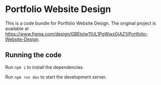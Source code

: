 
  # Portfolio Website Design

  This is a code bundle for Portfolio Website Design. The original project is available at https://www.figma.com/design/GBEtsIw11UL1PgWwzGjAZ1/Portfolio-Website-Design.

  ## Running the code

  Run `npm i` to install the dependencies.

  Run `npm run dev` to start the development server.
  